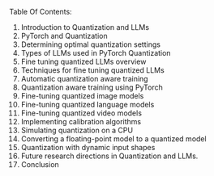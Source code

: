 Table Of Contents:

1. Introduction to Quantization and LLMs 
2. PyTorch and Quantization
3. Determining optimal quantization settings
4. Types of LLMs used in PyTorch Quantization
5. Fine tuning quantized LLMs overview 
6. Techniques for fine tuning quantized LLMs 
7. Automatic quantization aware training 
8. Quantization aware training using PyTorch 
9. Fine-tuning quantized image models 
10. Fine-tuning quantized language models 
11. Fine-tuning quantized video models 
12. Implementing calibration algorithms 
13. Simulating quantization on a CPU 
14. Converting a floating-point model to a quantized model
15. Quantization with dynamic input shapes
16. Future research directions in Quantization and LLMs.
17. Conclusion